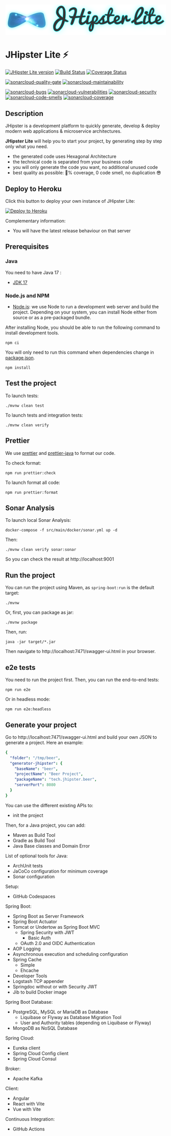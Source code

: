 [![Logo JHipster Lite][jhipster-image]][jhipster-url]

# JHipster Lite ⚡

[![JHipster Lite version][jhipster-lite-release-version]][jhipster-lite-release-url]
[![Build Status][github-actions-jhlite-image]][github-actions-url]
[![Coverage Status][codecov-image]][codecov-url]

[![sonarcloud-quality-gate][sonarcloud-quality-gate]][sonarcloud-url]
[![sonarcloud-maintainability][sonarcloud-maintainability]][sonarcloud-url]

[![sonarcloud-bugs][sonarcloud-bugs]][sonarcloud-url]
[![sonarcloud-vulnerabilities][sonarcloud-vulnerabilities]][sonarcloud-url]
[![sonarcloud-security][sonarcloud-security]][sonarcloud-url]
[![sonarcloud-code-smells][sonarcloud-code-smells]][sonarcloud-url]
[![sonarcloud-coverage][sonarcloud-coverage]][sonarcloud-url]

## Description

JHipster is a development platform to quickly generate, develop & deploy modern web applications & microservice architectures.

**JHipster Lite** will help you to start your project, by generating step by step only what you need.

- the generated code uses Hexagonal Architecture
- the technical code is separated from your business code
- you will only generate the code you want, no additional unused code
- best quality as possible: 💯% coverage, 0 code smell, no duplication 😎

## Deploy to Heroku

Click this button to deploy your own instance of JHipster Lite:

[![Deploy to Heroku](https://www.herokucdn.com/deploy/button.png)](https://heroku.com/deploy)

Complementary information:

- You will have the latest release behaviour on that server

## Prerequisites

### Java

You need to have Java 17 :

- [JDK 17](https://openjdk.java.net/projects/jdk/17/)

### Node.js and NPM

- [Node.js](https://nodejs.org/): we use Node to run a development web server and build the project. Depending on your system, you can install Node either from source or as a pre-packaged bundle.

After installing Node, you should be able to run the following command to install development tools.

```
npm ci
```

You will only need to run this command when dependencies change in [package.json](package.json).

```
npm install
```

## Test the project

To launch tests:

```
./mvnw clean test
```

To launch tests and integration tests:

```
./mvnw clean verify
```

## Prettier

We use [prettier](https://github.com/prettier/prettier) and [prettier-java](https://github.com/jhipster/prettier-java) to format our code.

To check format:

```
npm run prettier:check
```

To launch format all code:

```
npm run prettier:format
```

## Sonar Analysis

To launch local Sonar Analysis:

```
docker-compose -f src/main/docker/sonar.yml up -d
```

Then:

```
./mvnw clean verify sonar:sonar
```

So you can check the result at http://localhost:9001

## Run the project

You can run the project using Maven, as `spring-boot:run` is the default target:

```
./mvnw
```

Or, first, you can package as jar:

```
./mvnw package
```

Then, run:

```
java -jar target/*.jar
```

Then navigate to http://localhost:7471/swagger-ui.html in your browser.

## e2e tests

You need to run the project first. Then, you can run the end-to-end tests:

```
npm run e2e
```

Or in headless mode:

```
npm run e2e:headless
```

## Generate your project

Go to http://localhost:7471/swagger-ui.html and build your own JSON to generate a project. Here an example:

<!-- prettier-ignore-start -->
```yaml
{
  "folder": "/tmp/beer",
  "generator-jhipster": {
    "baseName": "beer",
    "projectName": "Beer Project",
    "packageName": "tech.jhipster.beer",
    "serverPort": 8080
  }
}
```
<!-- prettier-ignore-end -->

You can use the different existing APIs to:

- init the project

Then, for a Java project, you can add:

- Maven as Build Tool
- Gradle as Build Tool
- Java Base classes and Domain Error

List of optional tools for Java:

- ArchUnit tests
- JaCoCo configuration for minimum coverage
- Sonar configuration

Setup:

- GitHub Codespaces

Spring Boot:

- Spring Boot as Server Framework
- Spring Boot Actuator
- Tomcat or Undertow as Spring Boot MVC
  - Spring Security with JWT
    - Basic Auth
  - OAuth 2.0 and OIDC Authentication
- AOP Logging
- Asynchronous execution and scheduling configuration
- Spring Cache
  - Simple
  - Ehcache
- Developer Tools
- Logstash TCP appender
- Springdoc without or with Security JWT
- Jib to build Docker image

Spring Boot Database:

- PostgreSQL, MySQL or MariaDB as Database
  - Liquibase or Flyway as Database Migration Tool
  - User and Authority tables (depending on Liquibase or Flyway)
- MongoDB as NoSQL Database

Spring Cloud:

- Eureka client
- Spring Cloud Config client
- Spring Cloud Consul

Broker:

- Apache Kafka

Client:

- Angular
- React with Vite
- Vue with Vite

Continuous Integration:

- GitHub Actions

[jhipster-lite-release-version]: https://img.shields.io/github/v/release/jhipster/jhipster-lite
[jhipster-lite-release-url]: https://github.com/jhipster/jhipster-lite/releases
[github-actions-jhlite-image]: https://github.com/jhipster/jhipster-lite/workflows/build/badge.svg
[github-actions-url]: https://github.com/jhipster/jhipster-lite/actions
[codecov-image]: https://codecov.io/gh/jhipster/jhipster-lite/branch/main/graph/badge.svg
[codecov-url]: https://codecov.io/gh/jhipster/jhipster-lite
[jhipster-image]: https://raw.githubusercontent.com/jhipster/jhipster-artwork/main/logos/lite/JHipster-Lite-neon-blue.png
[jhipster-url]: https://www.jhipster.tech/
[sonarcloud-url]: https://sonarcloud.io/project/overview?id=jhipster_jhipster-lite
[sonarcloud-quality-gate]: https://sonarcloud.io/api/project_badges/measure?project=jhipster_jhipster-lite&metric=alert_status
[sonarcloud-maintainability]: https://sonarcloud.io/api/project_badges/measure?project=jhipster_jhipster-lite&metric=sqale_rating
[sonarcloud-bugs]: https://sonarcloud.io/api/project_badges/measure?project=jhipster_jhipster-lite&metric=bugs
[sonarcloud-vulnerabilities]: https://sonarcloud.io/api/project_badges/measure?project=jhipster_jhipster-lite&metric=vulnerabilities
[sonarcloud-security]: https://sonarcloud.io/api/project_badges/measure?project=jhipster_jhipster-lite&metric=security_rating
[sonarcloud-code-smells]: https://sonarcloud.io/api/project_badges/measure?project=jhipster_jhipster-lite&metric=code_smells
[sonarcloud-coverage]: https://sonarcloud.io/api/project_badges/measure?project=jhipster_jhipster-lite&metric=coverage

<!-- jhipster-needle-readme -->

